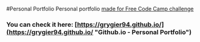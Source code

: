 #Personal Portfolio
Personal portfolio [made for Free Code Camp challenge](https://www.freecodecamp.com/challenges/build-a-personal-portfolio-webpage "Free Code Camp")
### You can check it here: [https://grygier94.github.io/](https://grygier94.github.io/ "Github.io - Personal Portfolio")
